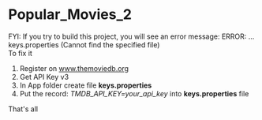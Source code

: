 # Popular_Movies_2
FYI: If you try to build this project, you will see an error message: 
ERROR: ... keys.properties (Cannot find the specified file)<br/>
To fix it
1. Register on www.themoviedb.org
2. Get API Key v3
3. In App folder create file **keys.properties**
4. Put the record: *TMDB_API_KEY=your_api_key* into **keys.properties** file

That's all
